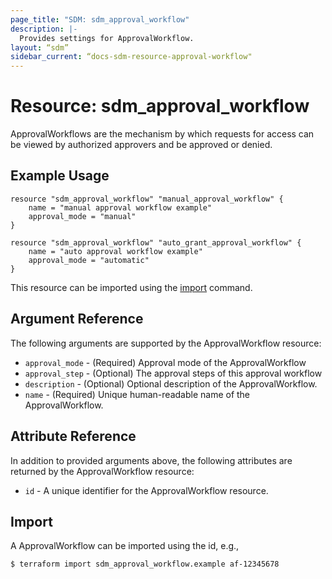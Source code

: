 ```yaml
---
page_title: "SDM: sdm_approval_workflow"
description: |-
  Provides settings for ApprovalWorkflow.
layout: “sdm”
sidebar_current: “docs-sdm-resource-approval-workflow"
---
```

# Resource: sdm_approval_workflow

ApprovalWorkflows are the mechanism by which requests for access can be viewed by authorized
 approvers and be approved or denied.
## Example Usage

```hcl
resource "sdm_approval_workflow" "manual_approval_workflow" {
    name = "manual approval workflow example"
    approval_mode = "manual"
}

resource "sdm_approval_workflow" "auto_grant_approval_workflow" {
    name = "auto approval workflow example"
    approval_mode = "automatic"
}
```
This resource can be imported using the [import](https://www.terraform.io/docs/cli/commands/import.html) command.
## Argument Reference
The following arguments are supported by the ApprovalWorkflow resource:
* `approval_mode` - (Required) Approval mode of the ApprovalWorkflow
* `approval_step` - (Optional) The approval steps of this approval workflow
* `description` - (Optional) Optional description of the ApprovalWorkflow.
* `name` - (Required) Unique human-readable name of the ApprovalWorkflow.
## Attribute Reference
In addition to provided arguments above, the following attributes are returned by the ApprovalWorkflow resource:
* `id` - A unique identifier for the ApprovalWorkflow resource.
## Import
A ApprovalWorkflow can be imported using the id, e.g.,

```
$ terraform import sdm_approval_workflow.example af-12345678
```
